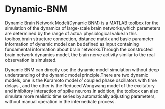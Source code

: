 # Dynamic-BNM
Dynamic Brain Network Model(Dynamic BNM) is a MATLAB toolbox for the simulation of the dynamics of large-scale brain networks,which parameters are determined by the range of actual physiological value.In this toolbox,brain structure connection, distance matrix and basic parameter information of dynamic model can be defined as input containing fundamental information about brain networks.Through the constructed brain network dynamics model, the brain nerve activity similar to the real observation is simulated. 

Dynamic BNM can directly use the dynamic model simulation without deep understanding of the dynamic model principle.There are two dynamic models, one is the Kuramoto model of coupled phase oscillators with time delays , and the other is the Reduced Wongwang model of the excitatory and inhibitory interaction of spike neurons.In addition, the toolbox can also simulate more realistic time series by automatically adjusting parameters, without manual operation in the intermediate process.
